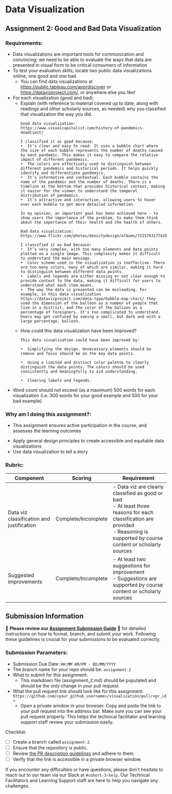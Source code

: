 # Data Visualization

## Assignment 2: Good and Bad Data Visualization

### Requirements:

- Data visualizations are important tools for communication and convincing; we need to be able to evaluate the ways that data are presented in visual form to be critical consumers of information 
- To test your evaluation skills, locate two public data visualizations online, one good and one bad  
    - You can find data visualizations at https://public.tableau.com/app/discover or https://datavizproject.com/, or anywhere else you like! 
- For each visualization (good and bad):  
    - Explain (with reference to material covered up to date, along with readings and other scholarly sources, as needed) why you classified that visualization the way you did.
      ```
      Good data visualization: https://www.visualcapitalist.com/history-of-pandemics-deadliest/
    
      I classified it as good because:
      •  It’s clear and easy to read. It uses a bubble chart where the size of each bubble represents the number of deaths caused by each pandemic. This makes it easy to compare the relative impact of different pandemics.
      •  The colors are effectively used to distinguish between different pandemics and historical periods. It helps quickly identify and differentiate pandemics. 
      •  It’s informative and contextual. Each bubble contains the name of the pandemic and the number of deaths. There is a timeline at the bottom that provides historical context, making it easier for the viewer to understand the temporal distribution of pandemics.
      •  It’s attractive and interactive, allowing users to hover over each bubble to get more detailed information.

      In my opinion, an important goal has been achieved here - to show users the importance of the problem, to make them think about the importance of their health and the health of others.

      Bad data visualization: https://www.flickr.com/photos/densitydesign/albums/72157631774207511/

      I classified it as bad because:
      •  It’s very complex, with too many elements and data points plotted on a single image. This complexity makes it difficult to understand the main message.
      •  Color scheme used in the visualization is ineffective. There are too many colors, many of which are similar, making it hard to distinguish between different data points. 
      •  Labels and legends are either missing or not clear enough to provide context to the data, making it difficult for users to understand what each item means.
      •  The way the data is presented can be misleading. For example, in this data visualization https://datavizproject.com/data-type/bubble-map-chart/ they used the dimension of the balloon as a number of people that live in a district, and the color of the balloon as a percentage of foreigners. It's too complicated to understand. Users may get confused by seeing a small, but dark and with a large percentage, balloon.
      ```
    - How could this data visualization have been improved?  
      ```
      This data visualization could have been improved by:

      •  Simplifying the design. Unnecessary elements should be remove and focus should be on the key data points.

      •  Using a limited and distinct color palette to clearly distinguish the data points. The colors should be used consistently and meaningfully to aid understanding.

      •  Clearing labels and legends.
      ```
- Word count should not exceed (as a maximum) 500 words for each visualization (i.e. 
300 words for your good example and 500 for your bad example)

### Why am I doing this assignment?:

- This assignment ensures active participation in the course, and assesses the learning outcomes
* Apply general design principles to create accessible and equitable data visualizations
* Use data visualization to tell a story

### Rubric:

| Component               | Scoring   | Requirement                                                 |
|-------------------------|-----------|-------------------------------------------------------------|
| Data viz classification and justification | Complete/Incomplete | - Data viz are clearly classified as good or bad<br />- At least three reasons for each classification are provided<br />- Reasoning is supported by course content or scholarly sources |
| Suggested improvements  | Complete/Incomplete | - At least two suggestions for improvement<br />- Suggestions are supported by course content or scholarly sources |

## Submission Information

🚨 **Please review our [Assignment Submission Guide](https://github.com/UofT-DSI/onboarding/blob/main/onboarding_documents/submissions.md)** 🚨 for detailed instructions on how to format, branch, and submit your work. Following these guidelines is crucial for your submissions to be evaluated correctly.

### Submission Parameters:
* Submission Due Date: `HH:MM AM/PM - DD/MM/YYYY`
* The branch name for your repo should be: `assignment-2`
* What to submit for this assignment:
    * This markdown file (assignment_2.md) should be populated and should be the only change in your pull request.
* What the pull request link should look like for this assignment: `https://github.com/<your_github_username>/visualization/pull/<pr_id>`
    * Open a private window in your browser. Copy and paste the link to your pull request into the address bar. Make sure you can see your pull request properly. This helps the technical facilitator and learning support staff review your submission easily.

Checklist:
- [ ] Create a branch called `assignment-2`.
- [ ] Ensure that the repository is public.
- [ ] Review [the PR description guidelines](https://github.com/UofT-DSI/onboarding/blob/main/onboarding_documents/submissions.md#guidelines-for-pull-request-descriptions) and adhere to them.
- [ ] Verify that the link is accessible in a private browser window.

If you encounter any difficulties or have questions, please don't hesitate to reach out to our team via our Slack at `#cohort-3-help`. Our Technical Facilitators and Learning Support staff are here to help you navigate any challenges.
